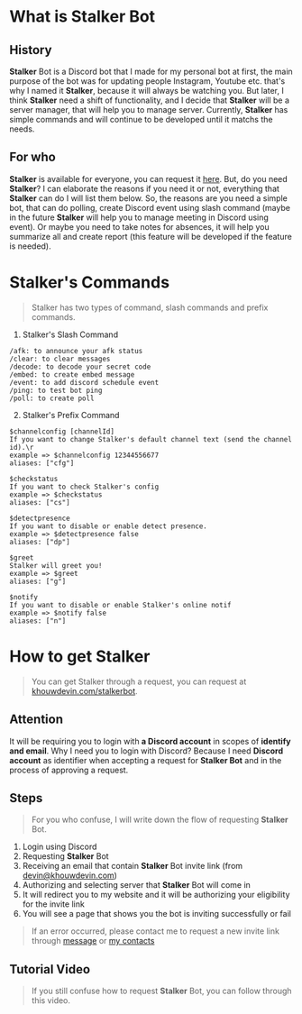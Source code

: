 <CustomText as="h1" textAlign="center" children="Stalker bot"/>

# What is Stalker Bot

<GithubImage path="stalkerbot/public/stalkerbot.png" height="200px"/>

## History

**Stalker** Bot is a Discord bot that I made for my personal bot at first, the main purpose of the bot was for updating people Instagram, Youtube etc. that's why I named it **Stalker**, because it will always be watching you. But later, I think **Stalker** need a shift of functionality, and I decide that **Stalker** will be a server manager, that will help you to manage server. Currently, **Stalker** has simple commands and will continue to be developed until it matchs the needs.

## For who

**Stalker** is available for everyone, you can request it [here](https://khouwdevin.com/stalkerbot). But, do you need **Stalker**? I can elaborate the reasons if you need it or not, everything that **Stalker** can do I will list them below. So, the reasons are you need a simple bot, that can do polling, create Discord event using slash command (maybe in the future **Stalker** will help you to manage meeting in Discord using event). Or maybe you need to take notes for absences, it will help you summarize all and create report (this feature will be developed if the feature is needed).

<CustomText as="h3" textAlign="center" children="Stalker's Presence"/>

<GithubImage path="stalkerbot/public/stalkerbot-presence.png" height="600px"/>

# Stalker's Commands

> Stalker has two types of command, slash commands and prefix commands.

1. Stalker's Slash Command

```
/afk: to announce your afk status
/clear: to clear messages
/decode: to decode your secret code
/embed: to create embed message
/event: to add discord schedule event
/ping: to test bot ping
/poll: to create poll
```

2. Stalker's Prefix Command

```
$channelconfig [channelId]
If you want to change Stalker's default channel text (send the channel id).\r
example => $channelconfig 12344556677
aliases: ["cfg"]

$checkstatus
If you want to check Stalker's config
example => $checkstatus
aliases: ["cs"]

$detectpresence
If you want to disable or enable detect presence.
example => $detectpresence false
aliases: ["dp"]

$greet
Stalker will greet you!
example => $greet
aliases: ["g"]

$notify
If you want to disable or enable Stalker's online notif
example => $notify false
aliases: ["n"]
```

# How to get Stalker

> You can get Stalker through a request, you can request at [khouwdevin.com/stalkerbot](https://khouwdevin.com/stalkerbot).

## Attention

It will be requiring you to login with **a Discord account** in scopes of **identify and email**. Why I need you to login with Discord? Because I need **Discord account** as identifier when accepting a request for **Stalker Bot** and in the process of approving a request.

## Steps

> For you who confuse, I will write down the flow of requesting **Stalker** Bot.

1. Login using Discord
2. Requesting **Stalker** Bot
3. Receiving an email that contain **Stalker** Bot invite link (from devin@khouwdevin.com)
4. Authorizing and selecting server that **Stalker** Bot will come in
5. It will redirect you to my website and it will be authorizing your eligibility for the invite link
6. You will see a page that shows you the bot is inviting successfully or fail

> If an error occurred, please contact me to request a new invite link through [message](https://khouwdevin.com/message) or [my contacts](https://khouwdevin.com/#contact)

## Tutorial Video

> If you still confuse how to request **Stalker** Bot, you can follow through this video.

<StorageVideo path="https://cdn.khouwdevin.com/ad71d23c-a1e8-47c5-b067-42451b7ac109" title="How to invite Stalker Bot" width="300px"/>